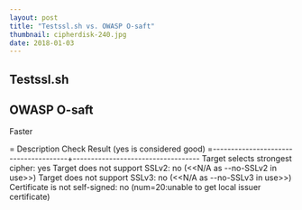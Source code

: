 ```yaml
---
layout: post
title: "Testssl.sh vs. OWASP O-saft"
thumbnail: cipherdisk-240.jpg
date: 2018-01-03
---
```



## Testssl.sh


## OWASP O-saft

Faster

= Description                           Check Result (yes is considered good)
=--------------------------------------+-----------------------------------
Target selects strongest cipher:    	yes
Target does not support SSLv2:      	no (<<N/A as --no-SSLv2 in use>>)
Target does not support SSLv3:      	no (<<N/A as --no-SSLv3 in use>>)
Certificate is not self-signed:     	no (num=20:unable to get local issuer certificate)

